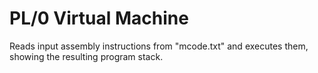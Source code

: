# PL/0 Virtual Machine

Reads input assembly instructions from "mcode.txt" and executes them, showing the resulting program stack. 
